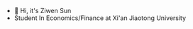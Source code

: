 - 👋 Hi, it's Ziwen Sun
- Student In Economics/Finance at Xi'an Jiaotong University

<!---
ZiwenSun18/ZiwenSun18 is a ✨ special ✨ repository because its `README.md` (this file) appears on your GitHub profile.
You can click the Preview link to take a look at your changes.
--->
